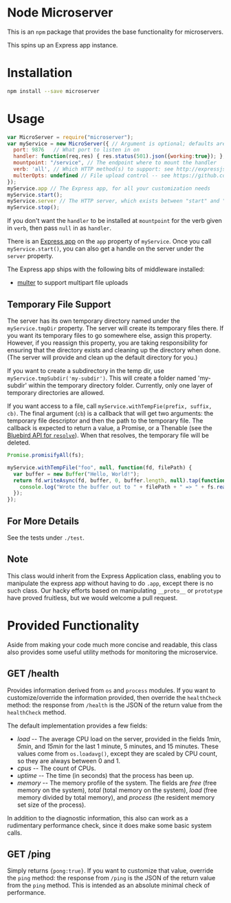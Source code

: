 Node Microserver
=================

This is an `npm` package that provides the base functionality for microservers.

This spins up an Express app instance.

Installation
===============

```bash
npm install --save microserver
```

Usage
======

```javascript
var MicroServer = require("microserver");
var myService = new MicroServer({ // Argument is optional; defaults are given below
  port: 9876   // What port to listen in on
  handler: function(req,res) { res.status(501).json({working:true}); }, // Express middleware
  mountpoint: "/service", // The endpoint where to mount the handler
  verb: 'all', // Which HTTP method(s) to support: see http://expressjs.com/api.html#app.METHOD
  multerOpts: undefined // File upload control -- see https://github.com/expressjs/multer
});
myService.app // The Express app, for all your customization needs
myService.start();
myService.server // The HTTP server, which exists between "start" and "stop".
myService.stop();
```

If you don't want the `handler` to be installed at `mountpoint` for the verb given in `verb`, then
pass `null` in as `handler`.

There is an [Express app](http://expressjs.com/api.html#application) on the `app` property of
`myService`. Once you call `myService.start()`, you can also get a handle on the server under
the `server` property.

The Express app ships with the following bits of middleware installed:

* [multer](https://github.com/expressjs/multer) to support multipart file uploads

Temporary File Support
-------------------------

The server has its own temporary directory named under the `myService.tmpDir` property. The server will
create its temporary files there. If you want its temporary files to go somewhere else, assign this property.
However, if you reassign this property, you are taking responsibility for ensuring that the directory exists
and cleaning up the directory when done. (The server will provide and clean up the default directory for you.)

If you want to create a subdirectory in the temp dir, use `myService.tmpSubdir('my-subdir')`. This will create
a folder named 'my-subdir' within the temporary directory folder. Currently, only one layer of temporary
directories are allowed.

If you want access to a file, call `myService.withTempFie(prefix, suffix, cb)`. The final argument (`cb`) is
a callback that will get two arguments: the temporary file descriptor and then the path to the temporary file.
The callback is expected to return a value, a Promise, or a Thenable (see
the [Bluebird API for `resolve`](https://github.com/petkaantonov/bluebird/blob/master/API.md#promiseresolvedynamic-value---promise)).
When that resolves, the temporary file will be deleted.

```javascript
Promise.promisifyAll(fs);

myService.withTempFile("foo", null, function(fd, filePath) {
  var buffer = new Buffer("Hello, World!");
  return fd.writeAsync(fd, buffer, 0, buffer.length, null).tap(function() {
    console.log("Wrote the buffer out to " + filePath + " => " + fs.readFileSync(filePath));
  });
});
```

For More Details
----------------

See the tests under `./test`.

Note
-----

This class would inherit from the Express Application class, enabling you to manipulate the express app
without having to do `.app`, except there is no such class. Our hacky efforts based on manipulating
`__proto__` or `prototype` have proved fruitless, but we would welcome a pull request.

Provided Functionality
=======================

Aside from making your code much more concise and readable, this class also provides some useful
utility methods for monitoring the microservice.

GET /health
-------------

Provides information derived from `os` and `process` modules. If you want to customize/override the
information provided, then override the `healthCheck` method: the response from `/health` is the JSON
of the return value from the `healthCheck` method.

The default implementation provides a few fields:

* *load* -- The average CPU load on the server, provided in the fields *1min*, *5min*, and *15min*
for the last 1 minute, 5 minutes, and 15 minutes. These values come from `os.loadavg()`, except they
are scaled by CPU count, so they are always between 0 and 1.
* *cpus* -- The count of CPUs.
* *uptime* -- The time (in seconds) that the process has been up.
* *memory* -- The memory profile of the system. The fields are *free* (free memory on the system),
*total* (total memory on the system), *load* (free memory divided by total memory), and *process*
(the resident memory set size of the process).

In addition to the diagnostic information, this also can work as a rudimentary performance check,
since it does make some basic system calls.

GET /ping
-----------

Simply returns `{pong:true}`. If you want to customize that value, override the `ping` method: the
response from `/ping` is the JSON of the return value from the `ping` method. This is intended as
an absolute minimal check of performance.
